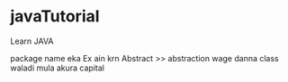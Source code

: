 # javaTutorial
Learn JAVA

package name eka Ex ain krn
Abstract >> abstraction wage danna
class waladi mula akura capital
